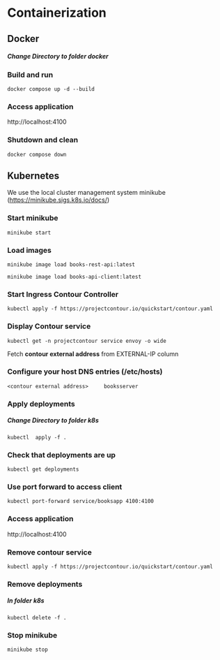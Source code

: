 # Containerization

## Docker

##### Change Directory to folder _docker_

### Build and run 

`docker compose up -d --build`

### Access application

http://localhost:4100

### Shutdown and clean

`docker compose down`

## Kubernetes
We use the local cluster management system minikube (https://minikube.sigs.k8s.io/docs/)

### Start minikube
`minikube start`

### Load images
`minikube image load books-rest-api:latest`

`minikube image load books-api-client:latest`

### Start Ingress Contour Controller
`kubectl apply -f https://projectcontour.io/quickstart/contour.yaml`

### Display Contour service
`kubectl get -n projectcontour service envoy -o wide`

Fetch **contour external address** from EXTERNAL-IP column

### Configure your host DNS entries (/etc/hosts)

`<contour external address> 	booksserver`

### Apply deployments
##### Change Directory to folder _k8s_

`kubectl  apply -f .`

### Check that deployments are up
`kubectl get deployments`

### Use port forward to access client
`kubectl port-forward service/booksapp 4100:4100`

### Access application
http://localhost:4100

### Remove contour service
`kubectl apply -f https://projectcontour.io/quickstart/contour.yaml`

### Remove deployments
##### In folder _k8s_

`kubectl delete -f .`

### Stop minikube
`minikube stop`
